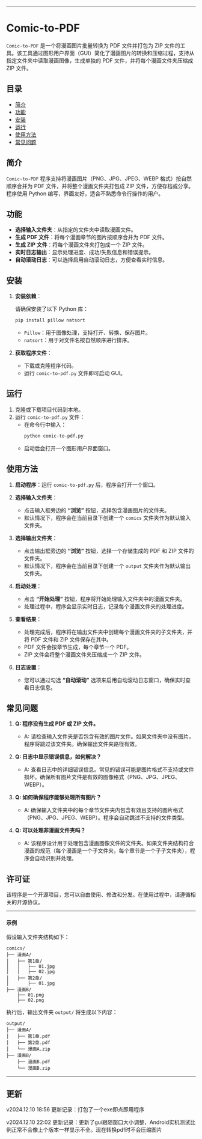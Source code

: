 
---

# Comic-to-PDF 
`Comic-to-PDF` 是一个将漫画图片批量转换为 PDF 文件并打包为 ZIP 文件的工具。该工具通过图形用户界面（GUI）简化了漫画图片的转换和压缩过程，支持从指定文件夹中读取漫画图像，生成单独的 PDF 文件，并将每个漫画文件夹压缩成 ZIP 文件。

## 目录
- [简介](#简介)
- [功能](#功能)
- [安装](#安装)
- [运行](#运行)
- [使用方法](#使用方法)
- [常见问题](#常见问题)

## 简介

`Comic-to-PDF` 程序支持将漫画图片（PNG、JPG、JPEG、WEBP 格式）按自然顺序合并为 PDF 文件，并将整个漫画文件夹打包成 ZIP 文件，方便存档或分享。程序使用 Python 编写，界面友好，适合不熟悉命令行操作的用户。

## 功能

- **选择输入文件夹**：从指定的文件夹中读取漫画文件。
- **生成 PDF 文件**：将每个漫画章节的图片按顺序合并为 PDF 文件。
- **生成 ZIP 文件**：将每个漫画文件夹打包成一个 ZIP 文件。
- **实时日志输出**：显示处理进度、成功/失败信息和错误提示。
- **自动滚动日志**：可以选择启用自动滚动日志，方便查看实时信息。

## 安装

1. **安装依赖**：

   请确保安装了以下 Python 库：

   ```bash
   pip install pillow natsort
   ```

   - `Pillow`：用于图像处理，支持打开、转换、保存图片。
   - `natsort`：用于对文件名按自然顺序进行排序。

2. **获取程序文件**：
   - 下载或克隆程序代码。
   - 运行 `comic-to-pdf.py` 文件即可启动 GUI。

## 运行

1. 克隆或下载项目代码到本地。
2. 运行 `comic-to-pdf.py` 文件：
   - 在命令行中输入：
     ```bash
     python comic-to-pdf.py
     ```
   - 启动后会打开一个图形用户界面窗口。

## 使用方法

1. **启动程序**：运行 `comic-to-pdf.py` 后，程序会打开一个窗口。

2. **选择输入文件夹**：
   - 点击输入框旁边的 **“浏览”** 按钮，选择包含漫画图片的文件夹。
   - 默认情况下，程序会在当前目录下创建一个 `comics` 文件夹作为默认输入文件夹。

3. **选择输出文件夹**：
   - 点击输出框旁边的 **“浏览”** 按钮，选择一个存储生成的 PDF 和 ZIP 文件的文件夹。
   - 默认情况下，程序会在当前目录下创建一个 `output` 文件夹作为默认输出文件夹。

4. **启动处理**：
   - 点击 **“开始处理”** 按钮，程序将开始处理输入文件夹中的漫画文件夹。
   - 处理过程中，程序会显示实时日志，记录每个漫画文件夹的处理进度。

5. **查看结果**：
   - 处理完成后，程序将在输出文件夹中创建每个漫画文件夹的子文件夹，并将 PDF 文件和 ZIP 文件保存在其中。
   - PDF 文件会按章节生成，每个章节一个 PDF。
   - ZIP 文件会将整个漫画文件夹压缩成一个 ZIP 文件。

6. **日志设置**：
   - 您可以通过勾选 **“自动滚动”** 选项来启用自动滚动日志窗口，确保实时查看日志信息。

## 常见问题

1. **Q: 程序没有生成 PDF 或 ZIP 文件。**
   - A: 请检查输入文件夹是否包含有效的图片文件。如果文件夹中没有图片，程序将跳过该文件夹。确保输出文件夹路径有效。

2. **Q: 日志中显示错误信息，如何解决？**
   - A: 查看日志中的详细错误信息。常见的错误可能是图片格式不支持或文件损坏。确保所有图片文件是有效的图像格式（PNG、JPG、JPEG、WEBP）。

3. **Q: 如何确保程序能够处理所有图片？**
   - A: 确保输入文件夹中的每个章节文件夹内包含有效且支持的图片格式（PNG、JPG、JPEG、WEBP）。程序会自动跳过不支持的文件类型。

4. **Q: 可以处理非漫画文件夹吗？**
   - A: 该程序设计用于处理包含漫画图像文件的文件夹。如果文件夹结构符合漫画的规范（每个漫画是一个子文件夹，每个章节是一个子子文件夹），程序会自动识别并处理。

## 许可证

该程序是一个开源项目，您可以自由使用、修改和分发。在使用过程中，请遵循相关的开源协议。


---

#### **示例**
假设输入文件夹结构如下：
```
comics/
├── 漫画A/
│   ├── 第1章/
│   │   ├── 01.jpg
│   │   ├── 02.jpg
│   ├── 第2章/
│       ├── 01.jpg
├── 漫画B/
    ├── 01.png
    ├── 02.png
```

执行后，输出文件夹 `output/` 将生成以下内容：
```
output/
├── 漫画A/
│   ├── 第1章.pdf
│   ├── 第2章.pdf
│   └── 漫画A.zip
├── 漫画B/
    ├── 漫画B.pdf
    └── 漫画B.zip
```

---
## 更新
v2024.12.10 18:56 更新记录：打包了一个exe即点即用程序

v2024.12.10 22:02 更新记录：更新了gui跟随窗口大小调整，Android实机测试比例正常不会像上个版本一样显示不全。现在转换pdf时不会压缩图片
